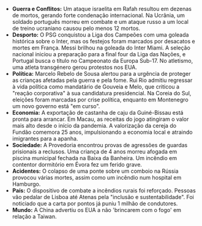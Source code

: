 * **Guerra e Conflitos:** Um ataque israelita em Rafah resultou em dezenas de mortos, gerando forte condenação internacional. Na Ucrânia, um soldado português morreu em combate e um ataque russo a um local de treino ucraniano causou pelo menos 12 mortos.
* **Desporto:** O PSG conquistou a Liga dos Campeões com uma goleada histórica sobre o Inter, mas os festejos foram marcados por desacatos e mortes em França. Messi brilhou na goleada do Inter Miami. A seleção nacional iniciou a preparação para a final four da Liga das Nações, e Portugal busca o título no Campeonato da Europa Sub-17. No atletismo, uma atleta transgénero gerou protestos nos EUA.
* **Política:** Marcelo Rebelo de Sousa alertou para a urgência de proteger as crianças afetadas pela guerra e pela fome. Rui Rio admitiu regressar à vida política como mandatário de Gouveia e Melo, que criticou a "reação corporativa" à sua candidatura presidencial. Na Coreia do Sul, eleições foram marcadas por crise política, enquanto em Montenegro um novo governo está "em curso".
* **Economia:** A exportação de castanha de caju da Guiné-Bissau está pronta para arrancar. Em Macau, as receitas do jogo atingiram o valor mais alto desde o início da pandemia. A valorização da cereja do Fundão comemora 25 anos, impulsionando a economia local e atraindo imigrantes para a apanha.
* **Sociedade:** A Provedoria encontrou provas de agressões de guardas prisionais a reclusos. Uma criança de 4 anos morreu afogada em piscina municipal fechada na Baixa da Banheira. Um incêndio em contentor dormitório em Évora fez um ferido grave.
* **Acidentes:** O colapso de uma ponte sobre um comboio na Rússia provocou várias mortes, assim como um incêndio num hospital em Hamburgo.
* **País:** O dispositivo de combate a incêndios rurais foi reforçado. Pessoas vão pedalar de Lisboa até Atenas pela "inclusão e sustentabilidade". Foi noticiado que a carta por pontos já puniu 1 milhão de condutores.
* **Mundo:** A China advertiu os EUA a não 'brincarem com o fogo' em relação a Taiwan.